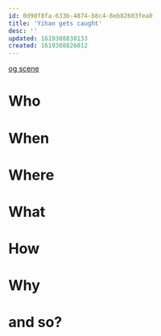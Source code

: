 ```yaml
---
id: 0d90f8fa-633b-4874-b8c4-8eb82603fea0
title: 'Yihan gets caught'
desc: ''
updated: 1619308838133
created: 1619308826012
---
```

[og scene](https://github.com/9ae/ace/blob/master/chapters/04.md#yihan-gets-caught)

# Who

# When

# Where

# What

# How

# Why

# and so?
